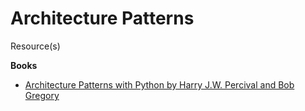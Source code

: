 # Architecture Patterns



Resource(s)

**Books**
- [Architecture Patterns with Python by Harry J.W. Percival and Bob Gregory](https://www.oreilly.com/library/view/architecture-patterns-with/9781492052197/)
